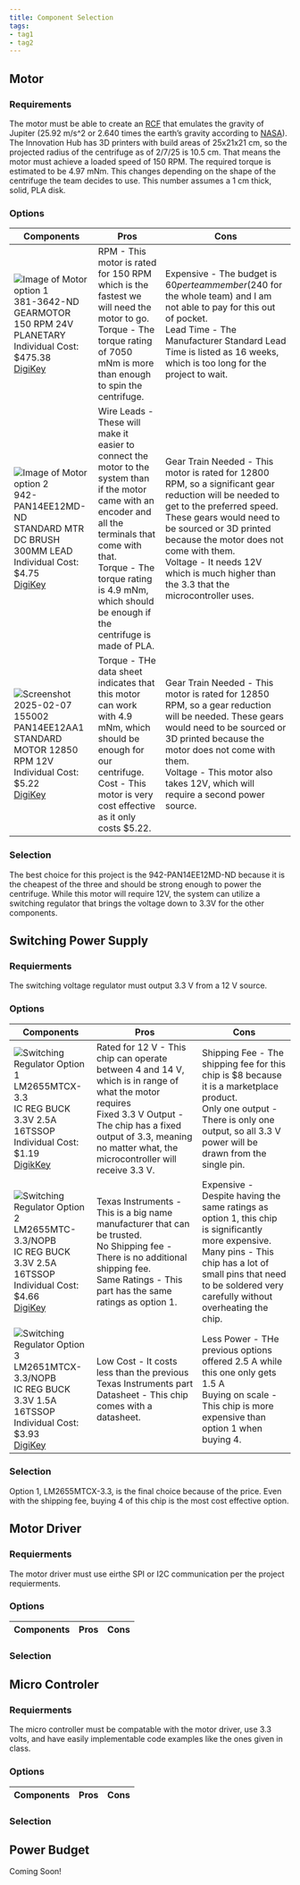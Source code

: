 ```yaml
---
title: Component Selection
tags:
- tag1
- tag2
---
```

## Motor
### Requirements 
The motor must be able to create an [RCF](https://www.sigmaaldrich.com/US/en/support/calculators-and-apps/g-force-calculator?srsltid=AfmBOop8NaSsvon0b_BEHic9ZCmkiujIRdpJg4A7WGM2Ohh8W5gX9p2s) that emulates the gravity of Jupiter (25.92 m/s^2 or 2.640 times the earth’s gravity according to [NASA](https://nssdc.gsfc.nasa.gov/planetary/factsheet/jupiterfact.html)). The Innovation Hub has 3D printers with build areas of 25x21x21 cm, so the projected radius of the centrifuge as of 2/7/25 is 10.5 cm. That means the motor must achieve a loaded speed of 150 RPM. The required torque is estimated to be 4.97 mNm. This changes depending on the shape of the centrifuge the team decides to use. This number assumes a 1 cm thick, solid, PLA disk.
### Options
Components|Pros|Cons|
----------|----|----|
![Image of Motor option 1](https://github.com/user-attachments/assets/6ea4ea9f-ae1e-49a3-9477-d736d1bb7b94) <br> 381-3642-ND <br> GEARMOTOR 150 RPM 24V PLANETARY <br> Individual Cost: $475.38 <br> [DigiKey](https://www.digikey.com/en/products/detail/ebm-papst-inc/VG-VD4915BK1-P63-2-30/9598045) | RPM - This motor is rated for 150 RPM which is the fastest we will need the motor to go. <br> Torque - The torque rating of 7050 mNm is more than enough to spin the centrifuge.|Expensive - The budget is $60 per team member ($240 for the whole team) and I am not able to pay for this out of pocket. <br> Lead Time - The Manufacturer Standard Lead Time is listed as 16 weeks, which is too long for the project to wait.|
![Image of Motor option 2](https://github.com/user-attachments/assets/47ec94f5-9dc7-471b-86b4-758c30d06072)942-PAN14EE12MD-ND <br> STANDARD MTR DC BRUSH 300MM LEAD <br> Individual Cost: $4.75 <br> [DigiKey](https://www.digikey.com/en/products/detail/nmb-technologies-corporation/PAN14EE12MD/6035766) |Wire Leads - These will make it easier to connect the motor to the system than if the motor came with an encoder and all the terminals that come with that. <br> Torque - The torque rating is 4.9 mNm, which should be enough if the centrifuge is made of PLA. |Gear Train Needed - This motor is rated for 12800 RPM, so a significant gear reduction will be needed to get to the preferred speed. These gears would need to be sourced or 3D printed because the motor does not come with them. <br> Voltage - It needs 12V which is much higher than the 3.3 that the microcontroller uses.|
![Screenshot 2025-02-07 155002](https://github.com/user-attachments/assets/535469bf-c9b0-42f6-9837-c90bf3cc941a) PAN14EE12AA1 <br> STANDARD MOTOR 12850 RPM 12V <br> Individual Cost: $5.22 <br> [DigiKey](https://www.digikey.com/en/products/detail/nmb-technologies-corporation/PAN14EE12AA1/2417070) |Torque - THe data sheet indicates that this motor can work with 4.9 mNm, which should be enough for our centrifuge. <br> Cost - This motor is very cost effective as it only costs $5.22.|Gear Train Needed - This motor is rated for 12850 RPM, so a gear reduction will be needed. These gears would need to be sourced or 3D printed because the motor does not come with them. <br> Voltage - This motor also takes 12V, which will require a second power source.|

### Selection
The best choice for this project is the 942-PAN14EE12MD-ND because it is the cheapest of the three and should be strong enough to power the centrifuge. While this motor will require 12V, the system can utilize a switching regulator that brings the voltage down to 3.3V for the other components.

## Switching Power Supply
### Requierments
The switching voltage regulator must output 3.3 V from a 12 V source. 
### Options
Components|Pros|Cons|
----------|----|----|
![Switching Regulator Option 1](https://github.com/user-attachments/assets/83e569cc-354f-4664-b740-2c4536e540f7) <br> LM2655MTCX-3.3 <br> IC REG BUCK 3.3V 2.5A 16TSSOP <br> Individual Cost: $1.19 <br> [DigikKey](https://www.digikey.com/en/products/detail/rochester-electronics-llc/LM2655MTCX-3-3/12600721)|Rated for 12 V - This chip can operate between 4 and 14 V, which is in range of what the motor requires <br> Fixed 3.3 V Output - The chip has a fixed output of 3.3, meaning no matter what, the microcontroller will receive 3.3 V. |Shipping Fee - The shipping fee for this chip is $8 because it is a marketplace product. <br> Only one output - There is only one output, so all 3.3 V power will be drawn from the single pin. |
![Switching Regulator Option 2](https://github.com/user-attachments/assets/0c30a12a-19e6-4f21-a0c8-68c906158751) <br> LM2655MTC-3.3/NOPB <br> IC REG BUCK 3.3V 2.5A 16TSSOP <br> Individual Cost: $4.66 <br> [DigiKey](https://www.digikey.com/en/products/detail/texas-instruments/LM2655MTC-3-3-NOPB/363755)|Texas Instruments - This is a big name manufacturer that can be trusted. <br> No Shipping fee - There is no additional shipping fee. <br> Same Ratings - This part has the same ratings as option 1.|Expensive - Despite having the same ratings as option 1, this chip is significantly more expensive. <br> Many pins - This chip has a lot of small pins that need to be soldered very carefully without overheating the chip.|
![Switching Regulator Option 3](https://github.com/user-attachments/assets/1886759d-2b37-4d81-8f2f-49cedb9dd008) <br> LM2651MTCX-3.3/NOPB <br> IC REG BUCK 3.3V 1.5A 16TSSOP <br> Individual Cost: $3.93 <br> [DigiKey](https://www.digikey.com/en/products/detail/texas-instruments/LM2651MTCX-3-3-NOPB/366869)|Low Cost - It costs less than the previous Texas Instruments part <br> Datasheet - This chip comes with a datasheet.|Less Power - THe previous options offered 2.5 A while this one only gets 1.5 A <br> Buying on scale - This chip is more expensive than option 1 when buying 4.|

### Selection
Option 1, LM2655MTCX-3.3, is the final choice because of the price. Even with the shipping fee, buying 4 of this chip is the most cost effective option. 

## Motor Driver
### Requierments
The motor driver must use eirthe SPI or I2C communication per the project requierments.
### Options
Components|Pros|Cons|
----------|----|----|

### Selection

## Micro Controler
### Requierments
The micro controller must be compatable with the motor driver, use 3.3 volts, and have easily implementable code examples like the ones given in class.
### Options
Components|Pros|Cons|
----------|----|----|

### Selection

## Power Budget
Coming Soon!
